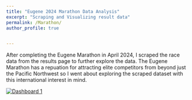 ```yaml
---
title: "Eugene 2024 Marathon Data Analysis"
excerpt: "Scraping and Visualizing result data"
permalink: /Marathon/
author_profile: true


---
```


After completing the Eugene Marathon in April 2024, I scraped the race data from the results page to further explore the data. The Eugene Marathon has a repuation for attracting elite competitors from beyond just the Pacific Northwest so I went about exploring the scraped dataset with this international interest in mind.






<div class='tableauPlaceholder' id='viz1715835924794' style='position: relative'><noscript><a href='#'><img alt='Dashboard 1 ' src='https:&#47;&#47;public.tableau.com&#47;static&#47;images&#47;Ma&#47;MarathonDashboard_17158347674300&#47;Dashboard1&#47;1_rss.png' style='border: none' /></a></noscript><object class='tableauViz'  style='display:none;'><param name='host_url' value='https%3A%2F%2Fpublic.tableau.com%2F' /> <param name='embed_code_version' value='3' /> <param name='site_root' value='' /><param name='name' value='MarathonDashboard_17158347674300&#47;Dashboard1' /><param name='tabs' value='no' /><param name='toolbar' value='yes' /><param name='static_image' value='https:&#47;&#47;public.tableau.com&#47;static&#47;images&#47;Ma&#47;MarathonDashboard_17158347674300&#47;Dashboard1&#47;1.png' /> <param name='animate_transition' value='yes' /><param name='display_static_image' value='yes' /><param name='display_spinner' value='yes' /><param name='display_overlay' value='yes' /><param name='display_count' value='yes' /><param name='language' value='en-US' /></object></div>      
<script type='text/javascript'>               


``` {js, embedcode, echo=FALSE}
var divElement = document.getElementById('viz1715835924794');                  
var vizElement = divElement.getElementsByTagName('object')[0];                    if ( divElement.offsetWidth > 800 ) { vizElement.style.minWidth='420px';vizElement.style.maxWidth='850px';vizElement.style.width='100%';vizElement.style.minHeight='1127px';vizElement.style.maxHeight='1187px';vizElement.style.height=(divElement.offsetWidth*0.75)+'px';} else if ( divElement.offsetWidth > 500 ) { vizElement.style.minWidth='420px';vizElement.style.maxWidth='850px';vizElement.style.width='100%';vizElement.style.minHeight='1127px';vizElement.style.maxHeight='1187px';vizElement.style.height=(divElement.offsetWidth*0.75)+'px';} else { vizElement.style.width='100%';vizElement.style.height='2077px';}                     var scriptElement = document.createElement('script');                    scriptElement.src = 'https://public.tableau.com/javascripts/api/viz_v1.js';                    vizElement.parentNode.insertBefore(scriptElement, vizElement);                </script>

```

---


For those interested in recreating or extending this analysis, you can access the code in a Jupyter Notebook [here](https://github.com/guymonmatt/guymonmatt.github.io/blob/3f49b67657d952475f619bb179f2262adfb5eb84/notebooks/Spotify%20Prediction%20Markdown-Short.ipynb).
